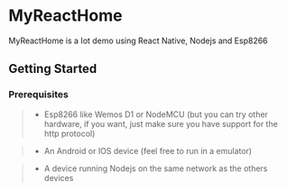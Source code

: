 # MyReactHome

MyReactHome is a Iot demo using React Native, Nodejs and Esp8266

## Getting Started
### Prerequisites
>- Esp8266 like Wemos D1 or NodeMCU (but you can try other hardware, if you want, just make sure you have support for the http protocol)

>- An Android or IOS device (feel free to run in a emulator) 

>- A device running Nodejs on the same network as the others devices
